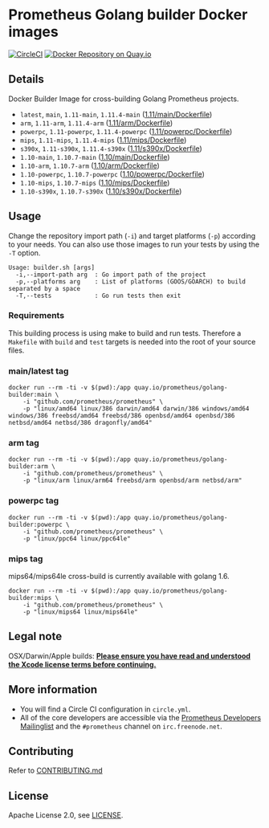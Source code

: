 # Prometheus Golang builder Docker images

[![CircleCI](https://circleci.com/gh/prometheus/golang-builder/tree/master.svg?style=shield)][circleci]
[![Docker Repository on Quay.io](https://quay.io/repository/prometheus/golang-builder/status)][quayio]

## Details

Docker Builder Image for cross-building Golang Prometheus projects.

- `latest`, `main`, `1.11-main`, `1.11.4-main` ([1.11/main/Dockerfile](1.11/main/Dockerfile))
- `arm`, `1.11-arm`, `1.11.4-arm` ([1.11/arm/Dockerfile](1.11/arm/Dockerfile))
- `powerpc`, `1.11-powerpc`, `1.11.4-powerpc` ([1.11/powerpc/Dockerfile](1.11/powerpc/Dockerfile))
- `mips`, `1.11-mips`, `1.11.4-mips` ([1.11/mips/Dockerfile](1.11/mips/Dockerfile))
- `s390x`, `1.11-s390x`, `1.11.4-s390x` ([1.11/s390x/Dockerfile](1.11/s390x/Dockerfile))
- `1.10-main`, `1.10.7-main` ([1.10/main/Dockerfile](1.10/main/Dockerfile))
- `1.10-arm`, `1.10.7-arm` ([1.10/arm/Dockerfile](1.10/arm/Dockerfile))
- `1.10-powerpc`, `1.10.7-powerpc` ([1.10/powerpc/Dockerfile](1.10/powerpc/Dockerfile))
- `1.10-mips`, `1.10.7-mips` ([1.10/mips/Dockerfile](1.10/mips/Dockerfile))
- `1.10-s390x`, `1.10.7-s390x` ([1.10/s390x/Dockerfile](1.10/s390x/Dockerfile))

## Usage

Change the repository import path (`-i`) and target platforms (`-p`) according to your needs.
You can also use those images to run your tests by using the `-T` option.

```
Usage: builder.sh [args]
  -i,--import-path arg  : Go import path of the project
  -p,--platforms arg    : List of platforms (GOOS/GOARCH) to build separated by a space
  -T,--tests            : Go run tests then exit
```

### Requirements

This building process is using make to build and run tests.
Therefore a `Makefile` with `build` and `test` targets is needed into the root of your source files.

### main/latest tag

```
docker run --rm -ti -v $(pwd):/app quay.io/prometheus/golang-builder:main \
    -i "github.com/prometheus/prometheus" \
    -p "linux/amd64 linux/386 darwin/amd64 darwin/386 windows/amd64 windows/386 freebsd/amd64 freebsd/386 openbsd/amd64 openbsd/386 netbsd/amd64 netbsd/386 dragonfly/amd64"
```

### arm tag

```
docker run --rm -ti -v $(pwd):/app quay.io/prometheus/golang-builder:arm \
    -i "github.com/prometheus/prometheus" \
    -p "linux/arm linux/arm64 freebsd/arm openbsd/arm netbsd/arm"
```

### powerpc tag

```
docker run --rm -ti -v $(pwd):/app quay.io/prometheus/golang-builder:powerpc \
    -i "github.com/prometheus/prometheus" \
    -p "linux/ppc64 linux/ppc64le"
```

### mips tag

mips64/mips64le cross-build is currently available with golang 1.6.

```
docker run --rm -ti -v $(pwd):/app quay.io/prometheus/golang-builder:mips \
    -i "github.com/prometheus/prometheus" \
    -p "linux/mips64 linux/mips64le"
```

## Legal note

OSX/Darwin/Apple builds:
**[Please ensure you have read and understood the Xcode license
   terms before continuing.](https://www.apple.com/legal/sla/docs/xcode.pdf)**

## More information

  * You will find a Circle CI configuration in `circle.yml`.
  * All of the core developers are accessible via the [Prometheus Developers Mailinglist](https://groups.google.com/forum/?fromgroups#!forum/prometheus-developers) and the `#prometheus` channel on `irc.freenode.net`.

## Contributing

Refer to [CONTRIBUTING.md](CONTRIBUTING.md)

## License

Apache License 2.0, see [LICENSE](LICENSE).

[quayio]: https://quay.io/repository/prometheus/golang-builder
[circleci]: https://circleci.com/gh/prometheus/golang-builder

